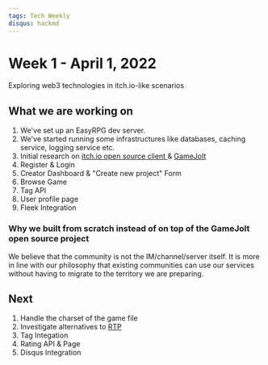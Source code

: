 ```yaml
---
tags: Tech Weekly
disqus: hackmd
---
```

# Week 1 - April 1, 2022

Exploring web3 technologies in itch.io-like scenarios

## What we are working on

1. We've set up an EasyRPG dev server.
2. We've started running some infrastructures like databases, caching service, logging service etc. 
3. Initial research on [itch.io open source client ](https://github.com/itchio/itch) & [GameJolt](https://github.com/gamejolt/gamejolt)
4. Register & Login
5. Creator Dashboard & "Create new project" Form
6. Browse Game
7. Tag API
8. User profile page
9. Fleek Integration

### Why we built from scratch instead of on top of the GameJolt open source project 

We believe that the community is not the IM/channel/server itself. It is more in line with our philosophy that existing communities can use our services without having to migrate to the territory we are preparing.

## Next

1. Handle the charset of the game file
2. Investigate alternatives to [RTP](https://easyrpg.org/rtp-replacement/)
3. Tag Integation
4. Rating API & Page
5. Disqus Integration
